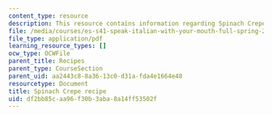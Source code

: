 ```yaml
---
content_type: resource
description: This resource contains information regarding Spinach Crepe recipe.
file: /media/courses/es-s41-speak-italian-with-your-mouth-full-spring-2012/df2bb85caa96f30b3aba8a14ff53502f_MITES_S41S12_recipe_7.pdf
file_type: application/pdf
learning_resource_types: []
ocw_type: OCWFile
parent_title: Recipes
parent_type: CourseSection
parent_uid: aa2443c8-8a36-13c0-d31a-fda4e1664e48
resourcetype: Document
title: Spinach Crepe recipe
uid: df2bb85c-aa96-f30b-3aba-8a14ff53502f
---
```

